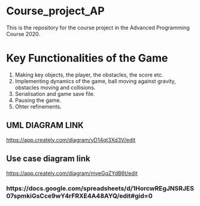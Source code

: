 # Course_project_AP
This is the repository for the course project in the Advanced Programming Course 2020.


# Key Functionalities of the Game
  1.  Making key objects, the player, the obstacles, the score etc.
  2.  Implementing dynamics of the game, ball moving against gravity, obstacles moving and collisions.
  3.  Serialisation and game save file.
  4.  Pausing the game.
  5.  Ohter refinements.
   
  
  ## UML DIAGRAM LINK
  https://app.creately.com/diagram/yD14qt3Xd3V/edit
  
  ## Use case diagram link
  https://app.creately.com/diagram/mveGqZYdB6t/edit


<H3> https://docs.google.com/spreadsheets/d/1HorcwREgJNSRJES07spmkiGsCce9wY4rFRXE4A48AYQ/edit#gid=0 </H3>
